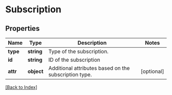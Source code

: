 # Subscription

## Properties

Name | Type | Description | Notes
------------ | ------------- | ------------- | -------------
**type** | **string** | Type of the subscription. |
**id** | **string** | ID of the subscription |
**attr** | **object** | Additional attributes based on the subscription type. | [optional]

[[Back to Index]](../index.md)
